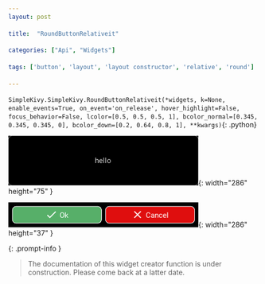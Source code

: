 ```yaml
---
layout: post

title:  "RoundButtonRelativeit"

categories: ["Api", "Widgets"]

tags: ['button', 'layout', 'layout constructor', 'relative', 'round']

---
```

`SimpleKivy.SimpleKivy.RoundButtonRelativeit(*widgets, k=None, enable_events=True, on_event='on_release', hover_highlight=False, focus_behavior=False, lcolor=[0.5, 0.5, 0.5, 1], bcolor_normal=[0.345, 0.345, 0.345, 0], bcolor_down=[0.2, 0.64, 0.8, 1], **kwargs)`{: .python}


![RoundButtonRelativeit.png](assets/img/docs/RoundButtonRelativeit.png){: width="286" height="75" }

![RoundButtonRelativeit.2.png](assets/img/docs/RoundButtonRelativeit.2.png){: width="286" height="37" }


{: .prompt-info }

> The documentation of this widget creator function is under construction. Please come back at a latter date.
